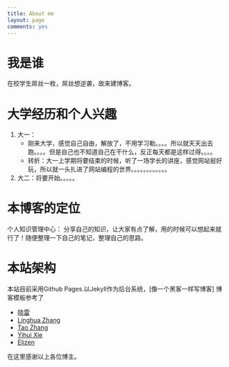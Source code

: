 ```yaml
---
title: About me
layout: page
comments: yes
---
```


# 我是谁
在校学生屌丝一枚，屌丝想逆袭，故来建博客。

# 大学经历和个人兴趣
1. 大一：
	- 刚来大学，感觉自己自由，解放了，不用学习勒。。。。所以就天天出去跑。。。。但是自己也不知道自己在干什么，反正每天都是这样过得。。。。
    - 转折：大一上学期将要结束的时候，听了一场学长的讲座，感觉网站挺好玩，所以就一头扎进了网站编程的世界。。。。。。。。。。。。
2. 大二：将要开始。。。。。
	

# 本博客的定位
个人知识管理中心：
	分享自己的知识，让大家有点了解，用的时候可以想起来就行了！随便整理一下自己的笔记，整理自己的思路。

# 本站架构

本站目前采用Github Pages.以Jekyll作为后台系统，[像一个黑客一样写博客]
博客模板参考了

- [晓雷](http://xiaolei.info)
- [Linghua Zhang](http://lhzhang.com/)
- [Tao Zhang](http://ztpala.com/)
- [Yihui Xie](http://yihui.name/cn/about/)
- [Elizen](http://code.elizen.me/about/)


在这里感谢以上各位博主。
